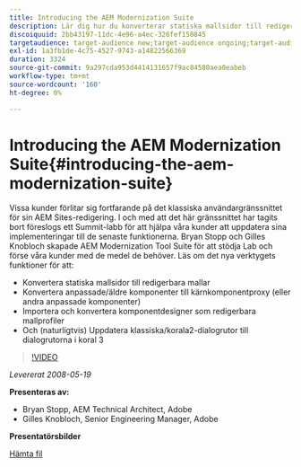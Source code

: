 ```yaml
---
title: Introducing the AEM Modernization Suite
description: Lär dig hur du konverterar statiska mallsidor till redigerbara mallar. Lär dig hur du konverterar anpassade eller äldre komponenter till kärnkomponentutkast och mycket mer.
discoiquuid: 2bb43197-11dc-4e96-a4ec-326fef150845
targetaudience: target-audience new;target-audience ongoing;target-audience upgrader
exl-id: 1a3fb1de-4c75-4527-9743-a14822566369
duration: 3324
source-git-commit: 9a297cda953d4414131657f9ac84580aea0eabeb
workflow-type: tm+mt
source-wordcount: '160'
ht-degree: 0%

---
```


# Introducing the AEM Modernization Suite{#introducing-the-aem-modernization-suite}

Vissa kunder förlitar sig fortfarande på det klassiska användargränssnittet för sin AEM Sites-redigering. I och med att det här gränssnittet har tagits bort föreslogs ett Summit-labb för att hjälpa våra kunder att uppdatera sina implementeringar till de senaste funktionerna. Bryan Stopp och Gilles Knobloch skapade AEM Modernization Tool Suite för att stödja Lab och förse våra kunder med de medel de behöver.  Läs om det nya verktygets funktioner för att:

* Konvertera statiska mallsidor till redigerbara mallar
* Konvertera anpassade/äldre komponenter till kärnkomponentproxy (eller andra anpassade komponenter)
* Importera och konvertera komponentdesigner som redigerbara mallprofiler
* Och (naturligtvis) Uppdatera klassiska/korala2-dialogrutor till dialogrutorna i koral 3

>[!VIDEO](https://video.tv.adobe.com/v/27322?quality=9)

*Levererat 2008-05-19*

**Presenteras av:**

* Bryan Stopp, AEM Technical Architect, Adobe
* Gilles Knobloch, Senior Engineering Manager, Adobe

**Presentatörsbilder**

[Hämta fil](assets/modernization-toolsaemgems.pdf)

